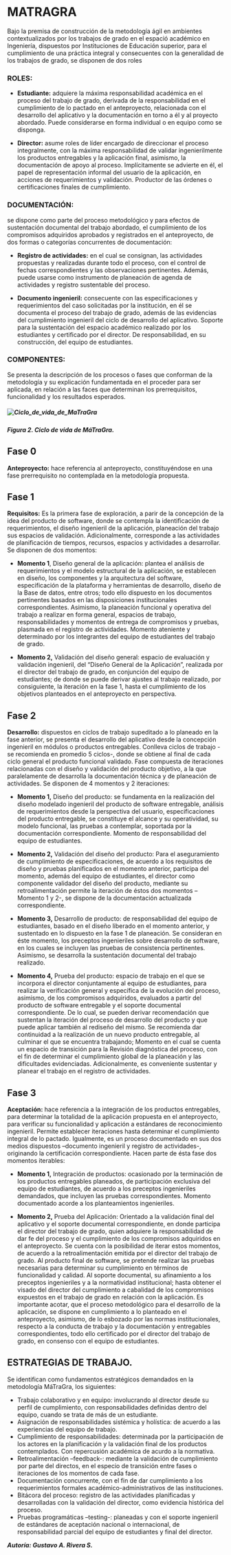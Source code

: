 # MATRAGRA

Bajo la premisa de construcción de la metodología ágil en ambientes contextualizados por los trabajos de grado en el espació académico en Ingeniería, dispuestos por Instituciones de Educación superior, para el cumplimiento de una práctica integral y consecuentes con la generalidad de los trabajos de grado, se disponen de dos roles

### ROLES:

- **Estudiante:** adquiere la máxima responsabilidad académica en el proceso del trabajo de grado, derivada de la responsabilidad en el cumplimiento de lo pactado en el anteproyecto, relacionada con el desarrollo del aplicativo y la documentación en torno a él y al proyecto abordado. Puede considerarse en forma individual o en equipo como se disponga.

- **Director:** asume roles de líder encargado de direccionar el proceso integralmente, con la máxima responsabilidad de validar ingenierilmente los productos entregables y la aplicación final, asimismo, la documentación de apoyo al proceso. Implícitamente se advierte en él, el papel de representación informal del usuario de la aplicación, en acciones de requerimientos y validación. Productor de las órdenes o certificaciones finales de cumplimiento.

### DOCUMENTACIÓN:

se dispone como parte del proceso metodológico y para efectos de sustentación documental del trabajo abordado, el cumplimiento de los compromisos adquiridos aprobados y registrados en el anteproyecto, de dos formas o categorías concurrentes de documentación:

- **Registro de actividades:** en el cual se consignan, las actividades propuestas y realizadas durante todo el proceso, con el control de fechas correspondientes y las observaciones pertinentes. Además, puede usarse como instrumento de planeación de agenda de actividades y registro sustentable del proceso.

- **Documento ingenieril:** consecuente con las especificaciones y requerimientos del caso solicitadas por la institución, en él se documenta el proceso del trabajo de grado, además de las evidencias del cumplimiento ingenieril del ciclo de desarrollo del aplicativo. Soporte para la sustentación del espacio académico realizado por los estudiantes y certificado por el director. De responsabilidad, en su construcción, del equipo de estudiantes.

### COMPONENTES:

Se presenta la descripción de los procesos o fases que conforman de la metodología y su explicación fundamentada en el proceder para ser aplicada, en relación a las faces que determinan los prerrequisitos, funcionalidad y los resultados esperados.

##### ![Ciclo_de_vida_de_MaTraGra](ciloMatragra.png)
##### **_Figura 2. Ciclo de vida de MáTraGra._**

## Fase 0

**Anteproyecto:** hace referencia al anteproyecto, constituyéndose en una fase prerrequisito no contemplada en la metodología propuesta.

## Fase 1

**Requisitos:** Es la primera fase de exploración, a parir de la concepción de la idea del producto de software, donde se contempla la identificación de requerimientos, el diseño ingenieril de la aplicación, planeación del trabajo sus espacios de validación. Adicionalmente, corresponde a las actividades de planificación de tiempos, recursos, espacios y actividades a desarrollar. Se disponen de dos momentos:

- **Momento 1**, Diseño general de la aplicación: plantea el análisis de requerimientos y el modelo estructural de la aplicación, se establecen en diseño, los componentes y la arquitectura del software, especificación de la plataforma y herramientas de desarrollo, diseño de la Base de datos, entre otros; todo ello dispuesto en los documentos pertinentes basados en las disposiciones institucionales correspondientes. Asimismo, la planeación funcional y operativa del trabajo a realizar en forma general, espacios de trabajo, responsabilidades y momentos de entrega de compromisos y pruebas, plasmada en el registro de actividades. Momento ateniente y determinado por los integrantes del equipo de estudiantes del trabajo de grado.

- **Momento 2,** Validación del diseño general: espacio de evaluación y validación ingenieril, del “Diseño General de la Aplicación”, realizada por el director del trabajo de grado, en conjunción del equipo de estudiantes; de donde se puede derivar ajustes al trabajo realizado, por consiguiente, la iteración en la fase 1, hasta el cumplimiento de los objetivos planteados en el anteproyecto en perspectiva.

## Fase 2

**Desarrollo:** dispuestos en ciclos de trabajo supeditado a lo planeado en la fase anterior, se presenta el desarrollo del aplicativo desde la concepción ingenieril en módulos o productos entregables. Conlleva ciclos de trabajo -se recomienda en promedio 5 ciclos-, donde se obtiene al final de cada ciclo general el producto funcional validado. Fase compuesta de iteraciones relacionadas con el diseño y validación del producto objetivo, a la que paralelamente de desarrolla la documentación técnica y de planeación de actividades. Se disponen de 4 momentos y 2 iteraciones:

- **Momento 1,** Diseño del producto: se fundamenta en la realización del diseño modelado ingenieril del producto de software entregable, análisis de requerimientos desde la perspectiva del usuario, especificaciones del producto entregable, se constituye el alcance y su operatividad, su modelo funcional, las pruebas a contemplar, soportada por la documentación correspondiente. Momento de responsabilidad del equipo de estudiantes.

- **Momento 2,** Validación del diseño del producto: Para el aseguramiento de cumplimiento de especificaciones, de acuerdo a los requisitos de diseño y pruebas planificados en el momento anterior, participa del momento, además del equipo de estudiantes, el director como componente validador del diseño del producto, mediante su retroalimentación permite la iteración de éstos dos momentos –Momento 1 y 2-, se dispone de la documentación actualizada correspondiente.
- **Momento 3,** Desarrollo de producto: de responsabilidad del equipo de estudiantes, basado en el diseño liberado en el momento anterior, y sustentado en lo dispuesto en la fase 1 de planeación. Se consideran en éste momento, los preceptos ingenieriles sobre desarrollo de software, en los cuales se incluyen las pruebas de consistencia pertinentes. Asimismo, se desarrolla la sustentación documental del trabajo realizado.
- **Momento 4,** Prueba del producto: espacio de trabajo en el que se incorpora el director conjuntamente al equipo de estudiantes, para realizar la verificación general y específica de la evolución del proceso, asimismo, de los compromisos adquiridos, evaluados a partir del producto de software entregable y el soporte documental correspondiente. De lo cual, se pueden derivar recomendación que sustentan la iteración del proceso de desarrollo del producto y que puede aplicar también al rediseño del mismo.
  Se recomienda dar continuidad a la realización de un nuevo producto entregable, al culminar el que se encuentra trabajando; Momento en el cual se cuenta un espacio de transición para la Revisión diagnóstica del proceso, con el fin de determinar el cumplimiento global de la planeación y las dificultades evidenciadas. Adicionalmente, es conveniente sustentar y planear el trabajo en el registro de actividades.

## Fase 3

**Aceptación:** hace referencia a la integración de los productos entregables, para determinar la totalidad de la aplicación propuesta en el anteproyecto, para verificar su funcionalidad y aplicación a estándares de reconocimiento ingenieril. Permite establecer iteraciones hasta determinar el cumplimiento integral de lo pactado. Igualmente, es un proceso documentado en sus dos medios dispuestos –documento ingenieril y registro de actividades-, originando la certificación correspondiente. Hacen parte de ésta fase dos momentos iterables:

- **Momento 1,** Integración de productos: ocasionado por la terminación de los productos entregables planeados, de participación exclusiva del equipo de estudiantes, de acuerdo a los preceptos ingenieriles demandados, que incluyen las pruebas correspondientes. Momento documentado acorde a los planteamientos ingenieriles.

- **Momento 2,** Prueba del Aplicación: Orientado a la validación final del aplicativo y el soporte documental correspondiente, en donde participa el director del trabajo de grado, quien adquiere la responsabilidad de dar fe del proceso y el cumplimiento de los compromisos adquiridos en el anteproyecto. Se cuenta con la posibilidad de iterar estos momentos, de acuerdo a la retroalimentación emitida por el director del trabajo de grado.
  Al producto final de software, se pretende realizar las pruebas necesarias para determinar su cumplimiento en términos de funcionalidad y calidad. Al soporte documental, su afinamiento a los preceptos ingenieriles y a la normatividad institucional; hasta obtener el visado del director del cumplimiento a cabalidad de los compromisos expuestos en el trabajo de grado en relación con la aplicación.
  Es importante acotar, que el proceso metodológico para el desarrollo de la aplicación, se dispone en cumplimiento a lo planteado en el anteproyecto, asimismo, de lo esbozado por las normas institucionales, respecto a la conducta de trabajo y la documentación y entregables correspondientes, todo ello certificado por el director del trabajo de grado, en consenso con el equipo de estudiantes.

## ESTRATEGIAS DE TRABAJO.

Se identifican como fundamentos estratégicos demandados en la metodología MáTraGra, los siguientes:

- Trabajo colaborativo y en equipo: involucrando al director desde su perfil de cumplimiento, con responsabilidades definidas dentro del equipo, cuando se trata de más de un estudiante.
- Asignación de responsabilidades sistémica y holística: de acuerdo a las experiencias del equipo de trabajo.
- Cumplimiento de responsabilidades: determinada por la participación de los actores en la planificación y la validación final de los productos contemplados. Con repercusión académica de acurdo a la normativa.
- Retroalimentación –feedback-: mediante la validación de cumplimiento por parte del directos, en el especio de transición entre fases o iteraciones de los momentos de cada fase.
- Documentación concurrente, con el fin de dar cumplimiento a los requerimientos formales académico-administrativos de las instituciones.
- Bitácora del proceso: registro de las actividades planificadas y desarrolladas con la validación del director, como evidencia histórica del proceso.
- Pruebas programáticas –testing-: planeadas y con el soporte ingenieril de estándares de aceptación nacional o internacional, de responsabilidad parcial del equipo de estudiantes y final del director.

**_Autoría: Gustavo A. Rivera S._**
